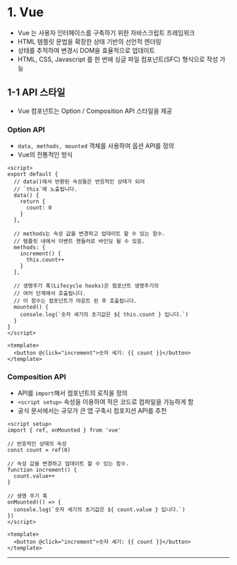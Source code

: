 # 1. Vue

- Vue 는 사용자 인터페이스를 구축하기 위한 자바스크립트 프레임워크
- HTML 템플릿 문법을 확장한 상태 기반의 선언적 렌더링
- 상태를 추적하여 변경시 DOM을 효율적으로 업데이트
- HTML, CSS, Javascript 를 한 번에 싱글 파일 컴포넌트(SFC) 형식으로 작성 가능

## 1-1 API 스타일

- Vue 컴포넌트는 Option / Composition API 스타일을 제공

### Option API

- `data, methods, mounted` 객체를 사용하여 옵션 API를 정의
- Vue의 전통적인 방식

```
<script>
export default {
  // data()에서 반환된 속성들은 반응적인 상태가 되어
  // `this`에 노출됩니다.
  data() {
    return {
      count: 0
    }
  },

  // methods는 속성 값을 변경하고 업데이트 할 수 있는 함수.
  // 템플릿 내에서 이벤트 헨들러로 바인딩 될 수 있음.
  methods: {
    increment() {
      this.count++
    }
  },

  // 생명주기 훅(Lifecycle hooks)은 컴포넌트 생명주기의
  // 여러 단계에서 호출됩니다.
  // 이 함수는 컴포넌트가 마운트 된 후 호출됩니다.
  mounted() {
    console.log(`숫자 세기의 초기값은 ${ this.count } 입니다.`)
  }
}
</script>

<template>
  <button @click="increment">숫자 세기: {{ count }}</button>
</template>
```

### Composition API

- API를 `import`해서 컴포넌트의 로직을 정의
- `<script setup>` 속성을 이용하여 적은 코드로 컴파일을 가능하게 함
- 공식 문서에서는 규모가 큰 앱 구축시 컴포지션 API를 추천

```
<script setup>
import { ref, onMounted } from 'vue'

// 반응적인 상태의 속성
const count = ref(0)

// 속성 값을 변경하고 업데이트 할 수 있는 함수.
function increment() {
  count.value++
}

// 생명 주기 훅
onMounted(() => {
  console.log(`숫자 세기의 초기값은 ${ count.value } 입니다.`)
})
</script>

<template>
  <button @click="increment">숫자 세기: {{ count }}</button>
</template>
```

---
